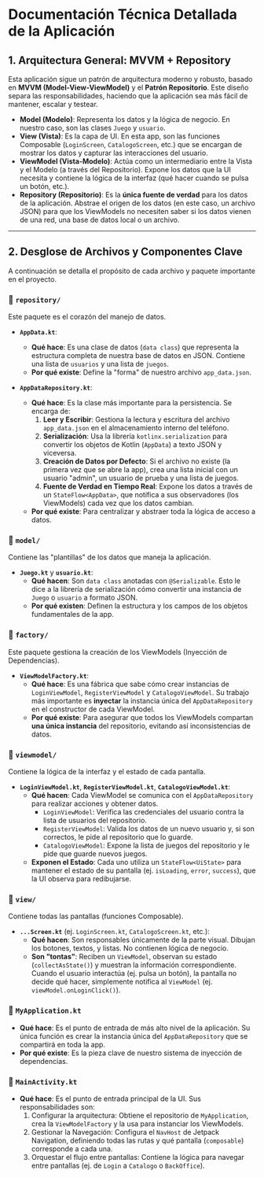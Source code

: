 # Documentación Técnica Detallada de la Aplicación

## 1. Arquitectura General: MVVM + Repository

Esta aplicación sigue un patrón de arquitectura moderno y robusto, basado en **MVVM (Model-View-ViewModel)** y el **Patrón Repositorio**. Este diseño separa las responsabilidades, haciendo que la aplicación sea más fácil de mantener, escalar y testear.

- **Model (Modelo)**: Representa los datos y la lógica de negocio. En nuestro caso, son las clases `Juego` y `usuario`.
- **View (Vista)**: Es la capa de UI. En esta app, son las funciones Composable (`LoginScreen`, `CatalogoScreen`, etc.) que se encargan de mostrar los datos y capturar las interacciones del usuario.
- **ViewModel (Vista-Modelo)**: Actúa como un intermediario entre la Vista y el Modelo (a través del Repositorio). Expone los datos que la UI necesita y contiene la lógica de la interfaz (qué hacer cuando se pulsa un botón, etc.).
- **Repository (Repositorio)**: Es la **única fuente de verdad** para los datos de la aplicación. Abstrae el origen de los datos (en este caso, un archivo JSON) para que los ViewModels no necesiten saber si los datos vienen de una red, una base de datos local o un archivo.

---

## 2. Desglose de Archivos y Componentes Clave

A continuación se detalla el propósito de cada archivo y paquete importante en el proyecto.

### 📁 `repository/`

Este paquete es el corazón del manejo de datos.

- **`AppData.kt`**:
  - **Qué hace**: Es una clase de datos (`data class`) que representa la estructura completa de nuestra base de datos en JSON. Contiene una lista de `usuarios` y una lista de `juegos`.
  - **Por qué existe**: Define la "forma" de nuestro archivo `app_data.json`.

- **`AppDataRepository.kt`**:
  - **Qué hace**: Es la clase más importante para la persistencia. Se encarga de:
    1.  **Leer y Escribir**: Gestiona la lectura y escritura del archivo `app_data.json` en el almacenamiento interno del teléfono.
    2.  **Serialización**: Usa la librería `kotlinx.serialization` para convertir los objetos de Kotlin (`AppData`) a texto JSON y viceversa.
    3.  **Creación de Datos por Defecto**: Si el archivo no existe (la primera vez que se abre la app), crea una lista inicial con un usuario "admin", un usuario de prueba y una lista de juegos.
    4.  **Fuente de Verdad en Tiempo Real**: Expone los datos a través de un `StateFlow<AppData>`, que notifica a sus observadores (los ViewModels) cada vez que los datos cambian.
  - **Por qué existe**: Para centralizar y abstraer toda la lógica de acceso a datos.

### 📁 `model/`

Contiene las "plantillas" de los datos que maneja la aplicación.

- **`Juego.kt`** y **`usuario.kt`**:
  - **Qué hacen**: Son `data class` anotadas con `@Serializable`. Esto le dice a la librería de serialización cómo convertir una instancia de `Juego` o `usuario` a formato JSON.
  - **Por qué existen**: Definen la estructura y los campos de los objetos fundamentales de la app.

### 📁 `factory/`

Este paquete gestiona la creación de los ViewModels (Inyección de Dependencias).

- **`ViewModelFactory.kt`**:
  - **Qué hace**: Es una fábrica que sabe cómo crear instancias de `LoginViewModel`, `RegisterViewModel` y `CatalogoViewModel`. Su trabajo más importante es **inyectar** la instancia única del `AppDataRepository` en el constructor de cada ViewModel.
  - **Por qué existe**: Para asegurar que todos los ViewModels compartan **una única instancia** del repositorio, evitando así inconsistencias de datos.

### 📁 `viewmodel/`

Contiene la lógica de la interfaz y el estado de cada pantalla.

- **`LoginViewModel.kt`**, **`RegisterViewModel.kt`**, **`CatalogoViewModel.kt`**:
  - **Qué hacen**: Cada ViewModel se comunica con el `AppDataRepository` para realizar acciones y obtener datos.
    - `LoginViewModel`: Verifica las credenciales del usuario contra la lista de usuarios del repositorio.
    - `RegisterViewModel`: Valida los datos de un nuevo usuario y, si son correctos, le pide al repositorio que lo guarde.
    - `CatalogoViewModel`: Expone la lista de juegos del repositorio y le pide que guarde nuevos juegos.
  - **Exponen el Estado**: Cada uno utiliza un `StateFlow<UiState>` para mantener el estado de su pantalla (ej. `isLoading`, `error`, `success`), que la UI observa para redibujarse.

### 📁 `view/`

Contiene todas las pantallas (funciones Composable).

- **`...Screen.kt`** (ej. `LoginScreen.kt`, `CatalogoScreen.kt`, etc.):
  - **Qué hacen**: Son responsables únicamente de la parte visual. Dibujan los botones, textos, y listas. No contienen lógica de negocio.
  - **Son "tontas"**: Reciben un `ViewModel`, observan su estado (`collectAsState()`) y muestran la información correspondiente. Cuando el usuario interactúa (ej. pulsa un botón), la pantalla no decide qué hacer, simplemente notifica al `ViewModel` (ej. `viewModel.onLoginClick()`).

### 📄 `MyApplication.kt`

- **Qué hace**: Es el punto de entrada de más alto nivel de la aplicación. Su única función es crear la instancia única del `AppDataRepository` que se compartirá en toda la app.
- **Por qué existe**: Es la pieza clave de nuestro sistema de inyección de dependencias.

### 📄 `MainActivity.kt`

- **Qué hace**: Es el punto de entrada principal de la UI. Sus responsabilidades son:
  1.  Configurar la arquitectura: Obtiene el repositorio de `MyApplication`, crea la `ViewModelFactory` y la usa para instanciar los ViewModels.
  2.  Gestionar la Navegación: Configura el `NavHost` de Jetpack Navigation, definiendo todas las rutas y qué pantalla (`composable`) corresponde a cada una.
  3.  Orquestar el flujo entre pantallas: Contiene la lógica para navegar entre pantallas (ej. de `Login` a `Catalogo` o `BackOffice`).
